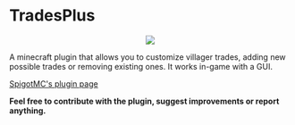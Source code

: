 # TradesPlus
<p align="center"><img src="https://i.imgur.com/frpUsSs.png"></img></p>

A minecraft plugin that allows you to customize villager trades, adding new possible trades or removing existing ones. It works in-game with a GUI.

[SpigotMC's plugin page](https://www.spigotmc.org/resources/tradesplus.91196/)

<b>Feel free to contribute with the plugin, suggest improvements or report anything.</b>
